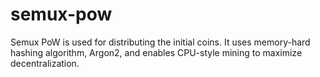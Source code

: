 # semux-pow

Semux PoW is used for distributing the initial coins. It uses memory-hard hashing algorithm, Argon2, and enables CPU-style mining to maximize decentralization.
